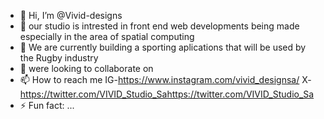 - 👋 Hi, I’m @Vivid-designs
- 👀 our studio is intrested in front end web developments being made especially in the area of spatial computing 
- 🌱 We are currently building a sporting aplications that will be used by the Rugby industry 
- 💞️ were looking to collaborate on 
- 📫 How to reach me IG-https://www.instagram.com/vivid_designsa/ X-https://twitter.com/VIVID_Studio_Sahttps://twitter.com/VIVID_Studio_Sa
- ⚡ Fun fact: ...

